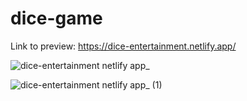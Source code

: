 # dice-game

Link to preview: https://dice-entertainment.netlify.app/


![dice-entertainment netlify app_](https://user-images.githubusercontent.com/107828537/220577213-b9b17072-c267-4700-a697-db571cd2b7d3.png)


![dice-entertainment netlify app_ (1)](https://user-images.githubusercontent.com/107828537/220577003-8159237a-2a68-4b99-9037-b4ddc0613209.png)

